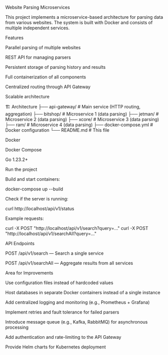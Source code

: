 Website Parsing Microservices

This project implements a microservice-based architecture for parsing data from various websites. The system is built with Docker and consists of multiple independent services.

 Features

Parallel parsing of multiple websites

REST API for managing parsers

Persistent storage of parsing history and results

Full containerization of all components

Centralized routing through API Gateway

Scalable architecture

🏗 Architecture
├── api-gateway/          # Main service (HTTP routing, aggregation)
├── bitshop/              # Microservice 1 (data parsing)
├── jetman/               # Microservice 2 (data parsing)
├── xcore/                # Microservice 3 (data parsing)
├── ram/                  # Microservice 4 (data parsing)
├── docker-compose.yml    # Docker configuration
└── README.md             # This file


Docker

Docker Compose

Go 1.23.2+

Run the project

Build and start containers:

docker-compose up --build


Check if the server is running:

curl http://localhost/api/v1/status


Example requests:

curl -X POST "http://localhost/api/v1/search?query=..."
curl -X POST "http://localhost/api/v1/searchAll?query=..."

 API Endpoints

POST /api/v1/search — Search a single service

POST /api/v1/searchAll — Aggregate results from all services

Area for Improvements

Use configuration files instead of hardcoded values

Host databases in separate Docker containers instead of a single instance

Add centralized logging and monitoring (e.g., Prometheus + Grafana)

Implement retries and fault tolerance for failed parsers

Introduce message queue (e.g., Kafka, RabbitMQ) for asynchronous processing

Add authentication and rate-limiting to the API Gateway

Provide Helm charts for Kubernetes deployment
